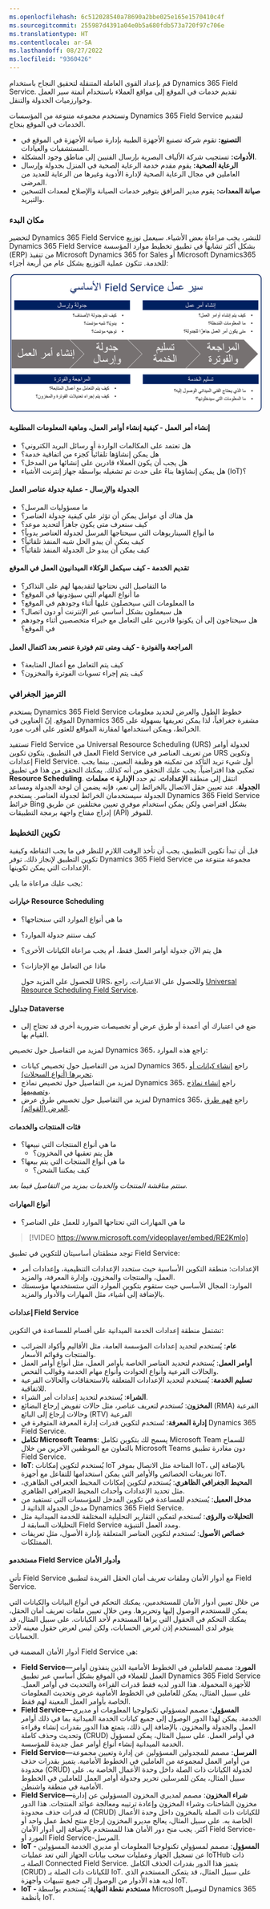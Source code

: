 ```yaml
---
ms.openlocfilehash: 6c512028540a78690a2bbe025e165e1570410c4f
ms.sourcegitcommit: 255987d4391a04e0b5a680fdb573a720f97c706e
ms.translationtype: HT
ms.contentlocale: ar-SA
ms.lasthandoff: 08/27/2022
ms.locfileid: "9360426"
---
```

قم بإعداد القوى العاملة المتنقلة لتحقيق النجاح باستخدام Dynamics 365 Field Service. تقديم خدمات في الموقع إلى مواقع العملاء باستخدام أتمتة سير العمل وخوارزميات الجدولة والتنقل.

وتستخدم مجموعه متنوعة من المؤسسات Dynamics 365 Field Service لتقديم الخدمات في الموقع بنجاح.

- **التصنيع:** تقوم شركة تصنيع الأجهزة الطبية بإدارة صيانة الأجهزة في الموقع في المستشفيات والعيادات.
- **الأدوات:** تستجيب شركة الألياف البصرية بإرسال الفنيين إلى مناطق وجود المشكلة.
- **الرعاية الصحية:** يقوم مقدم خدمة الرعاية الصحية في المنزل بجدولة وإرسال العاملين في مجال الرعاية الصحية لإدارة الأدوية وغيرها من الرعاية للعديد من المرضى.
- **صيانة المعدات:** يقوم مدير المرافق بتوفير خدمات الصيانة والإصلاح لمعدات التسخين والتبريد.

### <a name="where-to-begin"></a>مكان البدء

لتحضير Dynamics 365 Field Service للنشر، يجب مراعاة بعض الأشياء.
سيعمل توزيع Dynamics 365 Field Service بشكل أكثر تشابهاً في تطبيق تخطيط موارد المؤسسة (ERP) من تنفيذ Microsoft Dynamics 365 for Sales أو Microsoft Dynamics365 للخدمة. تتكون عملية التوزيع بشكل عام من أربعة أجزاء:

![رسم تخطيطي لتدفق Field Service الأساسية مع إنشاء أمر العمل والجدول والإرسال وتسليم الخدمة والمراجعة والفاتورة.](../media/FS-Unit1-1.png)

#### <a name="work-order-generation---how-work-orders-will-be-generated-and-what-info-is-needed"></a>إنشاء أمر العمل - كيفية إنشاء أوامر العمل، وماهية المعلومات المطلوبة
   - هل تعتمد على المكالمات الواردة أو رسائل البريد الكتروني؟
   - هل يمكن إنشاؤها تلقائياً كجزء من اتفاقية خدمة؟
   - هل يجب أن يكون العملاء قادرين على إنشائها من المدخل؟
   - هل يمكن إنشاؤها بناءً على حدث تم تشغيله بواسطة جهاز إنترنت الأشياء (IoT)؟

#### <a name="scheduling-and-dispatching---the-process-for-scheduling-work-items"></a>الجدولة والإرسال - عملية جدولة عناصر العمل
-   ما مسؤوليات المرسل؟
-  هل هناك أي عوامل يمكن أن تؤثر على كيفية جدولة العناصر؟
-  كيف سنعرف متى يكون جاهزاً لتحديد موعد؟
-  ما أنواع السيناريوهات التي سيحتاجها المرسل لجدولة العناصر يدوياً؟
-  كيف يمكن أن يبدو الحل شبه المنفذ تلقائياً؟
-  كيف يمكن أن يبدو حل الجدولة المنفذ تلقائياً؟


#### <a name="service-delivery---how-field-agents-will-complete-the-work-onsite"></a>تقديم الخدمة - كيف سيكمل الوكلاء الميدانيون العمل في الموقع
-  ما التفاصيل التي نحتاجها لتقديمها لهم على التذاكر؟
-  ما أنواع المهام التي سيؤدونها في الموقع؟
-  ما المعلومات التي سيحصلون عليها أثناء وجودهم في الموقع؟
-  هل سيعملون بشكل أساسي عبر الإنترنت أو دون اتصال؟
-  هل سيحتاجون إلى أن يكونوا قادرين على التعامل مع خبراء متخصصين أثناء وجودهم في الموقع؟

#### <a name="review-and-billing----how-and-when-an-item-is-billed-after-the-work-is-completed"></a>المراجعة والفوترة - كيف ومتى تتم فوترة عنصر بعد اكتمال العمل
   - كيف يتم التعامل مع أعمال المتابعة؟
   - كيف يتم إجراء تسويات الفوترة والمخزون؟

### <a name="geocoding"></a>الترميز الجغرافي

يستخدم Dynamics 365 Field Service خطوط الطول والعرض لتحديد معلومات الموقع. إنّ العناوين في Dynamics 365 مشفرة جغرافياً، لذا يمكن تعريفها بسهولة على الخرائط، ويمكن استخدامها لمقارنة المواقع للعثور على أقرب مورد.

تستفيد Field Service من Universal Resource Scheduling ‏(URS) لجدولة أوامر العمل في التطبيق. يتكون تكوين Field Service من تعريف العناصر في URS وتكوين إعدادات Field Service. أول شيء تريد التأكد من تمكينه هو وظيفة التعيين.   بينما يجب تمكين هذا افتراضياً، يجب عليك التحقق من أنه كذلك.  يمكنك التحقق من هذا في تطبيق **Resource Scheduling**.  انتقل إلى منطقة **الإعدادات**، ثم حدد **الإدارة > معلمات الجدولة**.  عند تعيين حقل الاتصال بالخرائط إلى *نعم*، فإنه يضمن أن لوحة الجدولة ومساعد الجدولة سيستخدمان الخرائط لجدولة العناصر. يستخدم Dynamics 365 Field Service خرائط Bing بشكل افتراضي ولكن يمكن استخدام موفري تعيين مختلفين عن طريق إدراج مفتاح واجهة برمجة التطبيقات (API) للموفر.


### <a name="planning-configuration"></a>تكوين التخطيط

قبل أن تبدأ تكوين التطبيق، يجب أن تأخذ الوقت اللازم للنظر في ما يجب التقاطه وكيفية تكوين التطبيق لإنجاز ذلك. توفر Dynamics 365 Field Service مجموعة متنوعة من الإعدادات التي يمكن تكوينها.

يجب عليك مراعاة ما يلي:

#### <a name="resource-scheduling-options"></a>خيارات Resource Scheduling

- ما هي أنواع الموارد التي سنحتاجها؟
- كيف ستتم جدولة الموارد؟
- هل يتم الآن جدولة أوامر العمل فقط، أم يجب مراعاة الكيانات الأخرى؟
- ماذا عن التعامل مع الإجازات؟

   للحصول على المزيد حول URS، وللحصول على الاعتبارات، راجع [Universal Resource Scheduling ‏Field Service](/dynamics365/customer-engagement/field-service/universal-resource-scheduling-for-field-service).

#### <a name="dataverse-tables"></a>جداول Dataverse

-  ضع في اعتبارك أي أعمدة أو طرق عرض أو تخصيصات ضرورية أخرى قد تحتاج إلى القيام بها.

لمزيد من التفاصيل حول تخصيص Dynamics 365، راجع هذه الموارد:

- لمزيد من التفاصيل حول تخصيص كيانات Dynamics 365، راجع [إنشاء كيانات أو تحريرها (أنواع السجلات)](/dynamics365/customer-engagement/customize/create-edit-entities).
- لمزيد من التفاصيل حول تخصيص نماذج Dynamics 365، راجع [إنشاء نماذج وتصميمها](/dynamics365/customer-engagement/customize/create-design-forms).
- لمزيد من التفاصيل حول تخصيص طرق عرض Dynamics 365، راجع [فهم طرق العرض (القوائم)](/dynamics365/customer-engagement/customize/create-edit-views).

#### <a name="product-and-service-categories"></a>فئات المنتجات والخدمات

- ما هي أنواع المنتجات التي نبيعها؟
   - هل يتم تعقبها في المخزون؟
- ما هي أنواع المنتجات التي يتم بيعها؟
   - كيف يمكننا الشحن؟

*ستتم مناقشة المنتجات والخدمات بمزيد من التفاصيل فيما بعد.*

#### <a name="skill-types"></a>أنواع المهارات
   - ما هي المهارات التي تحتاجها الموارد للعمل على العناصر؟

> [!VIDEO https://www.microsoft.com/videoplayer/embed/RE2Kmlo]

توجد منطقتان أساسيتان للتكوين في تطبيق Field Service:
-  الإعدادات: منطقة التكوين الأساسية حيث ستحدد الإعدادات التنظيمية، وإعدادات أمر العمل، والمنتجات والمخزون، وإدارة المعرفة، والمزيد.  
-  الموارد: المجال الأساسي حيث ستقوم بتكوين الموارد التي ستستخدمها مؤسستك بالإضافة إلى أشياء، مثل المهارات والأدوار والمزيد.   

#### <a name="field-service-settings"></a>إعدادات Field Service
تشتمل منطقة إعدادات الخدمة الميدانية على أقسام للمساعدة في التكوين:

-  **عام**: يُستخدم لتحديد إعدادات المؤسسة العامة، مثل الأقاليم وأكواد الضرائب والمنتجات وقوائم الأسعار. 
-  **أوامر العمل**: يُستخدم لتحديد العناصر الخاصة بأوامر العمل، مثل أنواع أوامر العمل والحالات الفرعية وأنواع الحوادث وأنواع مهام الخدمة وقوالب الفحص.
-  **تسليم الخدمة**: يُستخدم لتحديد الإعدادات المتعلقة بالاستحقاقات والحالات الفرعية للاتفاقية.
-  **الشراء**: يُستخدم لتحديد إعدادات أمر الشراء.
-  **المخزون**: تُستخدم لتعريف عناصر، مثل حالات تفويض إرجاع البضائع (RMA) الفرعية وحالات إرجاع إلى البائع (RTV) الفرعية
-  **إدارة المعرفة**: تُستخدم لتكوين قدرات إدارة المعرفة المتوفرة في Dynamics 365 Field Service. 
-  **تكامل Microsoft Teams**: يسمح لك بتكوين تكامل Microsoft Team للسماح بالتعاون مع الموظفين الآخرين من خلال Microsoft Teams دون مغادرة تطبيق Field Service.  
-  **IoT**: يُستخدم لتكوين إمكانات IoT المتاحة مثل الاتصال بموفر IoT، بالإضافة إلى تعريفات الخصائص والأوامر التي يمكن استخدامها للتفاعل مع أجهزة IoT.   
-  **المحيط الجغرافي الظاهري**: يُستخدم لتكوين إمكانات المحيط الجغرافي الظاهري، مثل تحديد الإعدادات وأحداث المحيط الجغرافي الظاهري.  
-  **مدخل العميل**: يُستخدم للمساعدة في تكوين المدخل للمؤسسات التي تستفيد من مدخل الجدولة الذاتية لـ Dynamics 365 Field Service.  
-  **التحليلات والرؤى**: تُستخدم لتمكين التقارير التحليلية المختلفة للخدمة الميدانية مثل التحليلات السابقة لـ Field Service ومدد العمل التنبؤية.  
-  **خصائص الأصول**: تُستخدم لتكوين العناصر المتعلقة بإدارة الأصول، مثل تعريفات الممتلكات.  


#### <a name="field-service-users-and-security-roles"></a>مستخدمو Field Service وأدوار الأمان

تأتي Field Service مع أدوار الأمان وملفات تعريف أمان الحقل الفريدة لتطبيق Field Service.

من خلال تعيين أدوار الأمان للمستخدمين، يمكنك التحكم في أنواع البيانات والكيانات التي يمكن للمستخدم الوصول إليها وتحريرها. ومن خلال تعيين ملفات تعريف أمان الحقل، يمكنك التحكم في الحقول التي يراها المستخدم لأحد الكيانات. على سبيل المثال، قد يتوفر لدى المستخدم إذن لعرض الحسابات، ولكن ليس لعرض حقول معينه لأحد الحسابات.

أدوار الأمان المضمنة في Field Service هي:

-  **Field Service—المورد**: مصمم للعاملين في الخطوط الأمامية الذين ينفذون أوامر العمل للعملاء في الموقع بشكل أساسي عبر تطبيق Dynamics 365 Field Service للأجهزة المحمولة. هذا الدور لديه فقط قدرات القراءة والتحديث في أوامر العمل. على سبيل المثال، يمكن للعاملين في الخطوط الأمامية عرض وتحديث المعلومات الخاصة بأوامر العمل المعينة لهم فقط.
-  **Field Service—المسؤول**: مصمم لمسؤولي تكنولوجيا المعلومات أو مديري الخدمة. يمكن لهذا الدور الوصول إلى جميع كيانات الخدمة الميدانية بما في ذلك أوامر العمل والجدولة والمخزون. بالإضافة إلى ذلك، يتمتع هذا الدور بقدرات إنشاء وقراءة وتحديث وحذف كاملة (CRUD) في أوامر العمل. على سبيل المثال، يمكن لمسؤول الخدمة الميدانية إنشاء أنواع أوامر عمل جديدة للمؤسسة.
-  **Field Service—المرسل**: مصمم للمجدولين المسؤولين عن إدارة وتعيين مجموعة من أوامر العمل لمجموعة من العاملين في الخطوط الأمامية. يتميز بقدرات حذف محدودة (CRUD) لجدولة الكيانات ذات الصلة داخل وحدة الأعمال الخاصة به. على سبيل المثال، يمكن للمرسلين تحرير وجدولة أوامر العمل للعاملين في الخطوط الأمامية في منطقة واشنطن.
-  **Field Service—شراء المخزون**: مصمم لمديري المخزون المسؤولين عن إدارة مخزون الشاحنات وشراء المخزون وإعادة ترتيبه ومعالجة عوائد المنتجات. هذا الدور له قدرات حذف محدودة (CRUD) للكيانات ذات الصلة بالمخزون داخل وحدة الأعمال الخاصة به. على سبيل المثال، يعالج مديرو المخزون إرجاع منتج لخط عمل واحد أو أكثر. يجب منح دور الأمان هذا للمستخدم بالإضافة إلى أدوار الأمان Field Service-المورد أو Field Service-المرسل.
-  **IoT - المسؤول**: مصمم لمسؤولي تكنولوجيا المعلومات أو مديري الخدمة المسؤولين عن تسجيل الجهاز وعمليات سحب بيانات الجهاز التي تعد عمليات IoTHub ذات الصلة بـ Connected Field Service. يتميز هذا الدور بقدرات الحذف الكامل (CRUD) للكيانات ذات الصلة بـ IoT. على سبيل المثال، قد يتمكن المستخدم الذي لديه هذه الأدوار من الوصول إلى جميع تنبيهات وأجهزة IoT.
-  **IoT - مستخدم نقطة النهاية**: يُستخدم بواسطة Microsoft لتوصيل Dynamics 365 بأنظمة IoT. 
